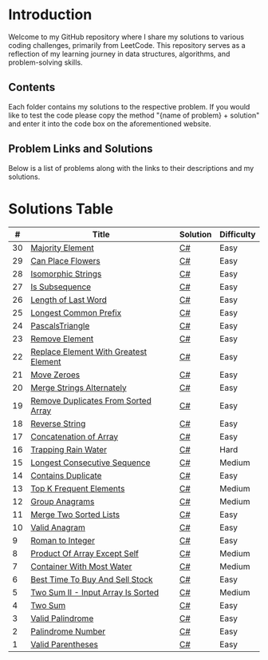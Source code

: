 # **Introduction**

Welcome to my GitHub repository where I share my solutions to various coding challenges, primarily from LeetCode. This repository serves as a reflection of my learning journey in data structures, algorithms, and problem-solving skills.

## **Contents**

Each folder contains my solutions to the respective problem. If you would like to test the code please copy the method "{name of problem} + solution" and enter it into the code box on the aforementioned website.

## **Problem Links and Solutions**

Below is a list of problems along with the links to their descriptions and my solutions.



Solutions Table
========
| # | Title | Solution | Difficulty |
|---| ----- | -------- | ---------- |
|30| [Majority Element](https://leetcode.com/problems/majority-element/)| [C#](./ClassLibraryLeetCode/MajorityElement.cs) |Easy|
|29| [Can Place Flowers](https://leetcode.com/problems/can-place-flowers/)| [C#](./ClassLibraryLeetCode/CanPlaceFlowers.cs) |Easy|
|28| [Isomorphic Strings](https://leetcode.com/problems/isomorphic-strings/)| [C#](./ClassLibraryLeetCode/IsomorphicStrings.cs) |Easy|
|27| [Is Subsequence](https://leetcode.com/problems/is-subsequence/)| [C#](./ClassLibraryLeetCode/IsSubsequence.cs) |Easy|
|26| [Length of Last Word](https://leetcode.com/problems/length-of-last-word/)| [C#](./ClassLibraryLeetCode/LengthOfLastWord.cs) |Easy|
|25| [Longest Common Prefix](https://leetcode.com/problems/longest-common-prefix/)| [C#](./ClassLibraryLeetCode/LongestCommonPrefix.cs) |Easy|
|24| [PascalsTriangle](https://leetcode.com/problems/pascals-triangle)| [C#](./ClassLibraryLeetCode/PascalsTriangle.cs) |Easy|
|23| [Remove Element](https://leetcode.com/problems/remove-element/)| [C#](./ClassLibraryLeetCode/RemoveElement.cs) |Easy|
|22| [Replace Element With Greatest Element ](https://leetcode.com/problems/replace-elements-with-greatest-element-on-right-side/)| [C#](./ClassLibraryLeetCode/ReplaceElementswithGreatestElementonRightSide.cs) |Easy|
|21| [Move Zeroes](https://leetcode.com/problems/move-zeroes/)| [C#](./ClassLibraryLeetCode/MoveZeroes.cs) |Easy|
|20| [Merge Strings Alternately](https://leetcode.com/problems/merge-strings-alternately/)| [C#](./ClassLibraryLeetCode/MergeStringsAlternately.cs) |Easy|
|19| [Remove Duplicates From Sorted Array](https://leetcode.com/problems/remove-duplicates-from-sorted-array)| [C#](./ClassLibraryLeetCode/RemoveDuplicatesFromSortedArray.cs) |Easy|
|18| [Reverse String](https://leetcode.com/problems/reverse-string/)| [C#](./ClassLibraryLeetCode/ReverseString.cs) |Easy|
|17| [Concatenation of Array](https://leetcode.com/problems/concatenation-of-array/description//)| [C#](./ClassLibraryLeetCode/ConcatenationOfArray.cs) |Easy|
|16| [Trapping Rain Water](https://leetcode.com/problems/trapping-rain-water/)| [C#](./ClassLibraryLeetCode/TrappingRainWater.cs) |Hard|
|15| [Longest Consecutive Sequence](https://leetcode.com/problems/longest-consecutive-sequence/)| [C#](./ClassLibraryLeetCode/LongestConsecutiveSequence.cs) |Medium|
|14| [Contains Duplicate](https://leetcode.com/problems/contains-duplicate/)| [C#](./ClassLibraryLeetCode/ContainsDuplicates.cs) |Easy|
|13| [Top K Frequent Elements](https://leetcode.com/problems/top-k-frequent-elements/)| [C#](./ClassLibraryLeetCode/TopKFrequentElements.cs) |Medium|
|12| [Group Anagrams](https://leetcode.com/problems/group-anagrams/)| [C#](./ClassLibraryLeetCode/GroupAnagrams.cs) |Medium|
|11| [Merge Two Sorted Lists](https://leetcode.com/problems/merge-two-sorted-lists/)| [C#](./ClassLibraryLeetCode/MergeTwoSortedLists.cs) |Easy|
|10| [Valid Anagram](https://leetcode.com/problems/valid-anagram/)| [C#](./ClassLibraryLeetCode/ValidAnagram.cs) |Easy|
|9| [Roman to Integer](https://leetcode.com/problems/roman-to-integer)| [C#](./ClassLibraryLeetCode/RomanToInteger.cs) |Easy|
|8| [Product Of Array Except Self](https://leetcode.com/problems/product-of-array-except-self/)| [C#](./ClassLibraryLeetCode/ProductOfArrayExeptSelf.cs) |Medium|
|7| [Container With Most Water](https://leetcode.com/problems/container-with-most-water)| [C#](./ClassLibraryLeetCode/ContainerWithMostWater.cs) |Medium|
|6| [Best Time To Buy And Sell Stock](https://leetcode.com/problems/best-time-to-buy-and-sell-stock/)| [C#](./ClassLibraryLeetCode/BestTimeToBuyAndSellStock.cs) |Easy|
|5| [Two Sum II - Input Array Is Sorted](https://leetcode.com/problems/two-sum-ii-input-array-is-sorted)| [C#](./ClassLibraryLeetCode/TwoSumII.cs) |Medium|
|4| [Two Sum](https://leetcode.com/problems/two-sum)| [C#](./ClassLibraryLeetCode/TwoSumSolution.cs) |Easy|
|3| [Valid Palindrome](https://leetcode.com/problems/valid-palindrome/)| [C#](./ClassLibraryLeetCode/ValidPalindrome.cs) |Easy|
|2| [Palindrome Number](https://leetcode.com/problems/palindrome-number/)| [C#](./ClassLibraryLeetCode/PalindromeNumber.cs) |Easy|
|1| [Valid Parentheses](https://leetcode.com/problems/valid-parentheses/)| [C#](./ClassLibraryLeetCode/ValidParentheses.cs) |Easy|
